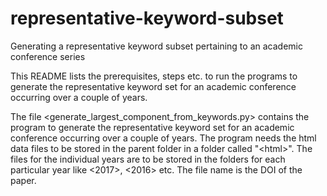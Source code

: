 # representative-keyword-subset
Generating a representative keyword subset pertaining to an academic conference series

This README lists the prerequisites, steps etc. to run the programs to generate the representative keyword set for an academic conference occurring over a couple of years.

The file <generate_largest_component_from_keywords.py> contains the program to generate the representative keyword set for an academic conference occurring over a couple of years. The program needs the html data files to be stored in the parent folder in a folder called "\<html\>". The files for the individual years are to be stored in the folders for each particular year like <2017>, <2016> etc. The file name is the DOI of the paper.
